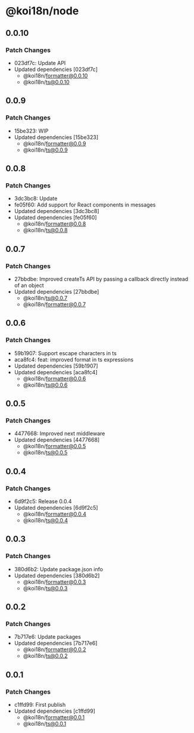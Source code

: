 # @koi18n/node

## 0.0.10

### Patch Changes

- 023df7c: Update API
- Updated dependencies [023df7c]
  - @koi18n/formatter@0.0.10
  - @koi18n/ts@0.0.10

## 0.0.9

### Patch Changes

- 15be323: WIP
- Updated dependencies [15be323]
  - @koi18n/formatter@0.0.9
  - @koi18n/ts@0.0.9

## 0.0.8

### Patch Changes

- 3dc3bc8: Update
- fe05f60: Add support for React components in messages
- Updated dependencies [3dc3bc8]
- Updated dependencies [fe05f60]
  - @koi18n/formatter@0.0.8
  - @koi18n/ts@0.0.8

## 0.0.7

### Patch Changes

- 27bbdbe: Improved createTs API by passing a callback directly instead of an
  object
- Updated dependencies [27bbdbe]
  - @koi18n/ts@0.0.7
  - @koi18n/formatter@0.0.7

## 0.0.6

### Patch Changes

- 59b1907: Support escape characters in ts
- aca8fc4: feat: improved format in ts expressions
- Updated dependencies [59b1907]
- Updated dependencies [aca8fc4]
  - @koi18n/formatter@0.0.6
  - @koi18n/ts@0.0.6

## 0.0.5

### Patch Changes

- 4477668: Improved next middleware
- Updated dependencies [4477668]
  - @koi18n/formatter@0.0.5
  - @koi18n/ts@0.0.5

## 0.0.4

### Patch Changes

- 6d9f2c5: Release 0.0.4
- Updated dependencies [6d9f2c5]
  - @koi18n/formatter@0.0.4
  - @koi18n/ts@0.0.4

## 0.0.3

### Patch Changes

- 380d6b2: Update package.json info
- Updated dependencies [380d6b2]
  - @koi18n/formatter@0.0.3
  - @koi18n/ts@0.0.3

## 0.0.2

### Patch Changes

- 7b717e6: Update packages
- Updated dependencies [7b717e6]
  - @koi18n/formatter@0.0.2
  - @koi18n/ts@0.0.2

## 0.0.1

### Patch Changes

- c1ffd99: First publish
- Updated dependencies [c1ffd99]
  - @koi18n/formatter@0.0.1
  - @koi18n/ts@0.0.1
